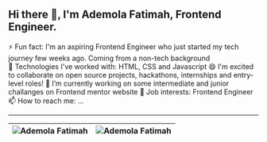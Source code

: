 ## Hi there 👋, I'm Ademola Fatimah, Frontend Engineer.


⚡ Fun fact: I'm an aspiring Frontend Engineer who just started my tech journey few weeks ago. Coming from a non-tech background  
🌱 Technologies I've worked with: HTML, CSS and Javascript
😄 I'm excited to collaborate on open source projects, hackathons, internships and entry-level roles!
🔭 I’m currently working on some intermediate and junior challanges on Frontend mentor website
💼 Job interests: Frontend Engineer 
📫 How to reach me: ...


<hr/>

| <img align="center" src="https://github-readme-stats.vercel.app/api?username=AdemolaFatimah&show_icons=true&include_all_commits=true&hide_border=true" alt="Ademola Fatimah" /> | <img align="center" src="https://github-readme-stats.vercel.app/api/top-langs/?username=AdemolaFatimah&langs_count=8&layout=compact&hide_border=true" alt="Ademola Fatimah" /> |
| ------------- | ------------- |

